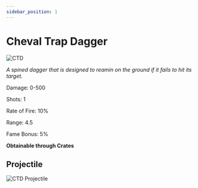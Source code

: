 ```yaml
---
sidebar_position: 1
---
```


# Cheval Trap Dagger

![CTD](https://vwiki.valorserver.com/api/item/picture/cheval%20trap%20dagger)

<i>A spined dagger that is designed to reamin on the ground if it fails to hit its target.</i>

Damage: 0-500

Shots: 1

Rate of Fire: 10%

Range: 4.5

Fame Bonus: 5%

**Obtainable through Crates**

## Projectile

![CTD Projectile](https://cdn.discordapp.com/attachments/953134990428868629/981723667144777728/chevaltrap.gif)
